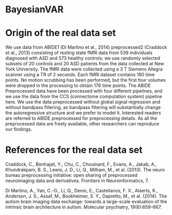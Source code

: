 # BayesianVAR

# Origin of the real data set
We use data from ABIDE1 (Di Martino et al.,
2014) preprocessed2 (Craddock et al., 2013) consisting of resting state fMRI data from 539 individuals
diagnosed with ASD and 573 healthy controls; we use randomly selected subsets
of 20 controls and 20 ASD patients from the data collected at New York University. The fMRI
data were collected using a 3 T Siemens Allegra scanner using a TR of 2 seconds. Each fMRI
dataset contains 180 time points. No motion scrubbing has been performed, but the first
four volumes were dropped in the processing to obtain 176 time points. The ABIDE Preprocessed
data have been processed with four different pipelines, and we use the data from the
CCS (connectome computation system) pipeline here. We use the data preprocessed without
global signal regression and without bandpass filtering, as bandpass filtering will substantially
change the autoregressive structure and we prefer to model it. Interested readers are
referred to ABIDE preprocessed for preprocessing details. As all the preprocessed data are
freely available, other researchers can reproduce our findings.

# References for the real data set
Craddock, C., Benhajali, Y., Chu, C., Chouinard, F., Evans, A., Jakab, A., Khundrakpam, B. S.,
Lewis, J. D., Li, Q., Milham, M., et al. (2013). The neuro bureau preprocessing initiative:
open sharing of preprocessed neuroimaging data and derivatives. Frontiers in Neuroinformatics,
7.

Di Martino, A., Yan, C.-G., Li, Q., Denio, E., Castellanos, F. X., Alaerts, K., Anderson, J. S.,
Assaf, M., Bookheimer, S. Y., Dapretto, M., et al. (2014). The autism brain imaging data
exchange: towards a large-scale evaluation of the intrinsic brain architecture in autism.
Molecular psychiatry, 19(6):659–667.
